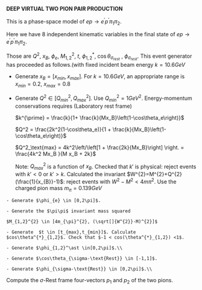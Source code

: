 **DEEP VIRTUAL TWO PION PAIR PRODUCTION**

 This is a phase-space model of $ep \rightarrow e^{\prime} p^{\prime} \pi_{1} \pi_{2}$.
 
 Here we have 8 independent kinematic variables in the final state of  $ep \rightarrow e^{\prime} p^{\prime} \pi_{1} \pi_{2}$. 
 
 Those are $Q^{2}$, $x_{B}$, $\phi_{e}$, $M_{1,2}^{2}$, $t$, $\phi_{1,2}^{*}$, $\cos\theta_{\sigma_{rest}}$ , $\phi_{\sigma_{rest}}$.
 This event generator has proceeded as follows.(with fixed incident beam energy $k=10.6 GeV$
 

   
   - Generate $x_{B}=[x_{min},x_{max}]$. For $k=10.6 GeV$, an appropriate range is
    $x_{min}=0.2$,  $x_{max}=0.8$
    
   - Generate $Q^2 \in [Q^2_{min},Q^2_{max}]$. Use $Q_{min}^{2}=1GeV^2$. Energy-momentum conservations requires (Laboratory rest frame)
   
     $k^{\prime} = \frac{k}{1+ \frac{k}{Mx_B}\left(1-\cos\theta_e\right)}$
    
     $Q^2 = \frac{2k^2(1-\cos\theta_e)}{1 + \frac{k}{Mx_B}\left(1-\cos\theta_e\right)}$
   
     $Q^2_\text{max} = 4k^2\left/\left[1 + \frac{2k}{Mx_B}\right] \right.  = \frac{4k^2 Mx_B }{M x_B + 2k}$
    
     Note: $Q^2_{max}$ is a function of $x_{B}$. Checked that $k'$ is physical: reject events with $k'<0$ or $k'>k$.           Calculated the invariant $W^{2}=M^{2}+Q^{2}(\frac{1}{x_{B}}-1)$: reject events with $W^{2}-M^{2}< 4m\pi^{2}$. Use the   charged pion mass $m_{\pi}=0.139 GeV$
 
    - Generate $\phi_{e} \in [0,2\pi]$. 
     
    - Generate the $\pi\pi$ invariant mass squared
    
    $M_{1,2}^{2} \in [4m_{\pi}^{2}, (\sqrt[]{W^{2}}-M)^{2}]$
    
    - Generate  $t \in [t_{max},t_{min}]$. Calculate $cos\theta^{*}_{1,2}$. Check that $-1 < cos(\theta^{*}_{1,2}) <1$.
 
    - Generate $\phi_{1,2}^\ast \in[0,2\pi]$.\\

    - Generate $\cos\theta_{\sigma-\text{Rest}} \in [-1,1]$.

    - Generate $\phi_{\sigma-\text{Rest}} \in [0,2\pi]$.\\
Compute the $\sigma\text{-Rest}$ frame four-vectors $p_1$ and $p_2$ of the two pions.

    

